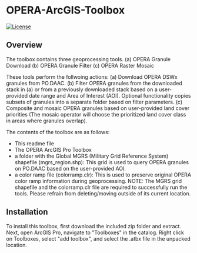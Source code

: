 # OPERA-ArcGIS-Toolbox
[![License](https://img.shields.io/badge/License-Apache_2.0-blue.svg)](https://opensource.org/licenses/Apache-2.0)
## Overview
The toolbox contains three geoprocessing tools. 
(a)	OPERA Granule Download
(b)	OPERA Granule Filter
(c)	OPERA Raster Mosaic

These tools perform the follwoing actions:
(a)	Download OPERA DSWx granules from PO.DAAC.
(b)	Filter OPERA granules from the downloaded stack in (a) or from a previously downloaded stack based on a user-provided date range and Area of Interest (AOI). Optional functionality copies subsets of granules into a separate folder based on filter parameters.
(c)	Composite and mosaic OPERA granules based on user-provided land cover priorities (The mosaic operator will choose the prioritized land cover class in areas where granules overlap). 

The contents of the toolbox are as follows: 
-	This readme file
-	The OPERA ArcGIS Pro Toolbox
-	a folder with the Global MGRS (Military Grid Reference System) shapefile (mgrs_region.shp): This grid is used to query OPERA granules on PO.DAAC based on the user-provided AOI. 
-	a color ramp file (colorramp.clr): This is used to preserve original OPERA color ramp information during geoprocessing.
NOTE: The MGRS grid shapefile and the colorramp.clr file are required to successfully run the tools. Please refrain from deleting/moving outside of its current location.

## Installation
To install this toolbox, first download the included zip folder and extract. Next, open ArcGIS Pro, navigate to "Toolboxes" in the catalog. Right click on Toolboxes, select "add toolbox", and select the .atbx file in the unpacked location.
